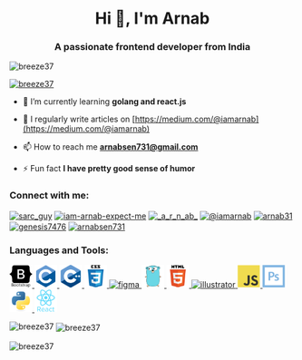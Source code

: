 <h1 align="center">Hi 👋, I'm Arnab</h1>
<h3 align="center">A passionate frontend developer from India</h3>

<p align="left"> <img src="https://komarev.com/ghpvc/?username=breeze37&label=Profile%20views&color=0e75b6&style=flat" alt="breeze37" /> </p>

<p align="left"> <a href="https://github.com/ryo-ma/github-profile-trophy"><img src="https://github-profile-trophy.vercel.app/?username=breeze37" alt="breeze37" /></a> </p>

- 🌱 I’m currently learning **golang and react.js**

- 📝 I regularly write articles on [https://medium.com/@iamarnab](https://medium.com/@iamarnab)

- 📫 How to reach me **arnabsen731@gmail.com**

- ⚡ Fun fact **I have pretty good sense of humor**


 
<h3 align="left">Connect with me:</h3>
<p align="left">
<a href="https://twitter.com/sarc_guy" target="blank"><img align="center" src="https://raw.githubusercontent.com/rahuldkjain/github-profile-readme-generator/master/src/images/icons/Social/twitter.svg" alt="sarc_guy" height="30" width="40" /></a>
<a href="https://linkedin.com/in/iam-arnab-expect-me" target="blank"><img align="center" src="https://raw.githubusercontent.com/rahuldkjain/github-profile-readme-generator/master/src/images/icons/Social/linked-in-alt.svg" alt="iam-arnab-expect-me" height="30" width="40" /></a>
<a href="https://instagram.com/_a_r_n_ab_" target="blank"><img align="center" src="https://raw.githubusercontent.com/rahuldkjain/github-profile-readme-generator/master/src/images/icons/Social/instagram.svg" alt="_a_r_n_ab_" height="30" width="40" /></a>
<a href="https://medium.com/@iamarnab" target="blank"><img align="center" src="https://raw.githubusercontent.com/rahuldkjain/github-profile-readme-generator/master/src/images/icons/Social/medium.svg" alt="@iamarnab" height="30" width="40" /></a>
<a href="https://www.codechef.com/users/arnab31" target="blank"><img align="center" src="https://cdn.jsdelivr.net/npm/simple-icons@3.1.0/icons/codechef.svg" alt="arnab31" height="30" width="40" /></a>
<a href="https://www.leetcode.com/genesis7476" target="blank"><img align="center" src="https://raw.githubusercontent.com/rahuldkjain/github-profile-readme-generator/master/src/images/icons/Social/leet-code.svg" alt="genesis7476" height="30" width="40" /></a>
<a href="https://auth.geeksforgeeks.org/user/arnabsen731" target="blank"><img align="center" src="https://raw.githubusercontent.com/rahuldkjain/github-profile-readme-generator/master/src/images/icons/Social/geeks-for-geeks.svg" alt="arnabsen731" height="30" width="40" /></a>
</p>

<h3 align="left">Languages and Tools:</h3>
<p align="left"> <a href="https://getbootstrap.com" target="_blank" rel="noreferrer"> <img src="https://raw.githubusercontent.com/devicons/devicon/master/icons/bootstrap/bootstrap-plain-wordmark.svg" alt="bootstrap" width="40" height="40"/> </a> <a href="https://www.cprogramming.com/" target="_blank" rel="noreferrer"> <img src="https://raw.githubusercontent.com/devicons/devicon/master/icons/c/c-original.svg" alt="c" width="40" height="40"/> </a> <a href="https://www.w3schools.com/cpp/" target="_blank" rel="noreferrer"> <img src="https://raw.githubusercontent.com/devicons/devicon/master/icons/cplusplus/cplusplus-original.svg" alt="cplusplus" width="40" height="40"/> </a> <a href="https://www.w3schools.com/css/" target="_blank" rel="noreferrer"> <img src="https://raw.githubusercontent.com/devicons/devicon/master/icons/css3/css3-original-wordmark.svg" alt="css3" width="40" height="40"/> </a> <a href="https://www.figma.com/" target="_blank" rel="noreferrer"> <img src="https://www.vectorlogo.zone/logos/figma/figma-icon.svg" alt="figma" width="40" height="40"/> </a> <a href="https://golang.org" target="_blank" rel="noreferrer"> <img src="https://raw.githubusercontent.com/devicons/devicon/master/icons/go/go-original.svg" alt="go" width="40" height="40"/> </a> <a href="https://www.w3.org/html/" target="_blank" rel="noreferrer"> <img src="https://raw.githubusercontent.com/devicons/devicon/master/icons/html5/html5-original-wordmark.svg" alt="html5" width="40" height="40"/> </a> <a href="https://www.adobe.com/in/products/illustrator.html" target="_blank" rel="noreferrer"> <img src="https://www.vectorlogo.zone/logos/adobe_illustrator/adobe_illustrator-icon.svg" alt="illustrator" width="40" height="40"/> </a> <a href="https://developer.mozilla.org/en-US/docs/Web/JavaScript" target="_blank" rel="noreferrer"> <img src="https://raw.githubusercontent.com/devicons/devicon/master/icons/javascript/javascript-original.svg" alt="javascript" width="40" height="40"/> </a> <a href="https://www.photoshop.com/en" target="_blank" rel="noreferrer"> <img src="https://raw.githubusercontent.com/devicons/devicon/master/icons/photoshop/photoshop-line.svg" alt="photoshop" width="40" height="40"/> </a> <a href="https://www.python.org" target="_blank" rel="noreferrer"> <img src="https://raw.githubusercontent.com/devicons/devicon/master/icons/python/python-original.svg" alt="python" width="40" height="40"/> </a> <a href="https://reactjs.org/" target="_blank" rel="noreferrer"> <img src="https://raw.githubusercontent.com/devicons/devicon/master/icons/react/react-original-wordmark.svg" alt="react" width="40" height="40"/> </a> </p>

<p><img align="left" src="https://github-readme-stats.vercel.app/api/top-langs?username=breeze37&show_icons=true&locale=en&layout=compact" alt="breeze37" /></p>

<p>&nbsp;<img align="center" src="https://github-readme-stats.vercel.app/api?username=breeze37&show_icons=true&locale=en" alt="breeze37" /></p>

<p><img align="center" src="https://github-readme-streak-stats.herokuapp.com/?user=breeze37&" alt="breeze37" /></p>
 
 

<!---
breeze37/breeze37 is a ✨ special ✨ repository because its `README.md` (this file) appears on your GitHub profile.
You can click the Preview link to take a look at your changes.
--->
